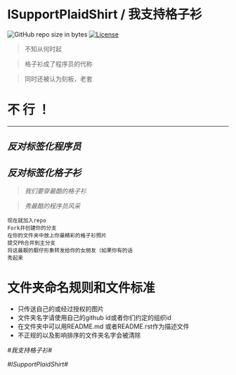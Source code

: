 # ISupportPlaidShirt / 我支持格子衫

![GitHub repo size in bytes](https://img.shields.io/github/repo-size/ReadyState/PlaidShirt.svg)
[![License](https://i.creativecommons.org/l/by-nc-sa/4.0/88x31.png)](http://creativecommons.org/licenses/by-nc-sa/4.0/)  


>不知从何时起

>格子衫成了程序员的代称

>同时还被认为刻板，老套


# 不 行 ！

----

## *反对标签化程序员*


## *反对标签化格子衫*

>*我们要穿最酷的格子衫*

>*秀最酷的程序员风采*

````
现在就加入repo
Fork并创建你的分支
在你的文件夹中放上你最精彩的格子衫照片
提交PR合并到主分支
将这最靓的靓仔形象转发给你的女朋友（如果你有的话
秀起来
````

# 文件夹命名规则和文件标准

- 只传送自己的或经过授权的图片
- 文件夹名字请使用自己的github id或者你们约定的组织id
- 在文件夹中可以用README.md 或者README.rst作为描述文件
- 不正规的以及影响排序的文件夹名字会被清除

*#我支持格子衫#*

*#ISupportPlaidShirt#*


